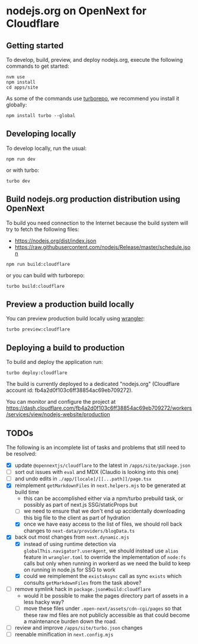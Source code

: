 # nodejs.org on OpenNext for Cloudflare

## Getting started

To develop, build, preview, and deploy nodejs.org, execute the following commands to get started:

```
nvm use
npm install
cd apps/site
```

As some of the commands use [turborepo](https://turbo.build/repo/docs), we recommend you install it globally:

```
npm install turbo --global
```

## Developing locally

To develop locally, run the usual:

```
npm run dev
```

or with turbo:

```
turbo dev
```

## Build nodejs.org production distribution using OpenNext

To build you need connection to the Internet because the build system will try to fetch the following files:

- https://nodejs.org/dist/index.json
- https://raw.githubusercontent.com/nodejs/Release/master/schedule.json

```
npm run build:cloudflare
```

or you can build with turborepo:

```
turbo build:cloudflare
```

## Preview a production build locally

You can preview production build locally using [wrangler](https://developers.cloudflare.com/workers/wrangler/):

```
turbo preview:cloudflare
```

## Deploying a build to production

To build and deploy the application run:

```
turbo deploy:cloudflare
```

The build is currently deployed to a dedicated "nodejs.org" (Cloudflare account id: fb4a2d0f103c6ff38854ac69eb709272).

You can monitor and configure the project at https://dash.cloudflare.com/fb4a2d0f103c6ff38854ac69eb709272/workers/services/view/nodejs-website/production

## TODOs

The following is an incomplete list of tasks and problems that still need to be resolved:

- [x] update `@opennextjs/cloudflare` to the latest in `/apps/site/package.json`
- [ ] sort out issues with `eval` and MDX (Claudio is looking into this one)
- [ ] and undo edits in `./app/[locale]/[[...path]]/page.tsx`
- [x] reimplement `getMarkdownFiles` in `next.helpers.mjs` to be generated at build time
  - this can be accomplished either via a npm/turbo prebuild task, or possibly as part of next.js SSG/staticProps but
  - [ ] we need to ensure that we don't end up accidentally downloading this big file to the client as part of hydration
  - [x] once we have easy access to the list of files, we should roll back changes to `next-data/providers/blogData.ts`
- [x] back out most changes from `next.dynamic.mjs`
  - [x] instead of using runtime detection via `globalThis.navigator?.userAgent`, we should instead use `alias` feature in `wrangler.toml` to override the implementation of `node:fs` calls but only when running in workerd as we need the build to keep on running in node.js for SSG to work
  - [x] could we reimplement the `existsAsync` call as sync `exists` which consults `getMarkdownFiles` from the task above?
- [ ] remove symlink hack in `package.json#build:cloudflare`
  - would it be possible to make the pages directory part of assets in a less hacky way?
  - [ ] move these files under `.open-next/assets/cdn-cgi/pages` so that these raw md files are not publicly accessible as that could become a maintenance burden down the road.
- [ ] review and improve `/apps/site/turbo.json` changes
- [ ] reenable minification in `next.config.mjs`
